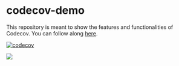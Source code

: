 # codecov-demo 
This repository is meant to show the features and functionalities of Codecov. You can follow along [here](https://docs.codecov.com/docs/codecov-tutorial).

[![codecov](https://codecov.io/gh/CodeCov-TestOrg/CodeCov-Test/branch/main/graph/badge.svg?token=bp2dk8ajpD)](https://codecov.io/gh/CodeCov-TestOrg/CodeCov-Test)


<img src="https://codecov.io/gh/CodeCov-TestOrg/CodeCov-Test/branch/main/graphs/sunburst.svg?token=bp2dk8ajpD"/>
